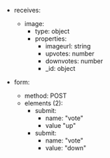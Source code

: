 * receives:
    * image:
        * type: object
        * properties:
            * imageurl: string
            * upvotes: number
            * downvotes: number
            * _id: object

* form:
    * method: POST
    * elements (2):
        * submit: 
            * name: "vote"
            * value "up"
        * submit:
            * name: "vote"
            * value: "down"